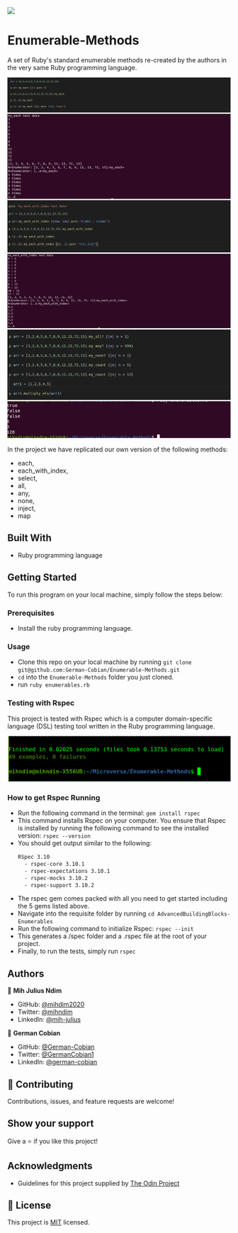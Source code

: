 ![](https://img.shields.io/badge/Microverse-blueviolet)

# Enumerable-Methods
A set of Ruby's standard enumerable methods re-created by the authors in the very same Ruby programming language.

![screenshot](enumerables-images/my_each-test.png)
![screenshot](enumerables-images/my_each_results.png)
![screenshot](enumerables-images/my_each_with_index_test_data.png)
![screenshot](enumerables-images/my_each_index_results.png)
![screenshot](enumerables-images/test-data.png)
![screenshot](enumerables-images/final-results.png)


In the project we have replicated our own version of the following methods: 
* each,
* each_with_index, 
* select, 
* all, 
* any, 
* none, 
* inject, 
* map 


## Built With

* Ruby programming language


## Getting Started

To run this program on your local machine, simply follow the steps below:


### Prerequisites
* Install the ruby programming language.

### Usage
* Clone this repo on your local machine by running `git clone git@github.com:German-Cobian/Enumerable-Methods.git`
* `cd` into the `Enumerable-Methods` folder you just cloned.
* run `ruby enumerables.rb`


### Testing with Rspec
  This project is tested with Rspec which is a computer domain-specific language (DSL) testing tool written in the Ruby programming language.

  ![screenshot](enumerables-images/enum-tests.png)


### How to get Rspec Running
* Run the following command in the terminal: `gem install rspec`
* This command installs Rspec on your computer. You ensure that Rspec is installed by running the following command to see the installed version: `rspec --version`
* You should get output similar to the following:
  ```
  RSpec 3.10
    - rspec-core 3.10.1
    - rspec-expectations 3.10.1
    - rspec-mocks 3.10.2
    - rspec-support 3.10.2
  ```
* The rspec gem comes packed with all you need to get started including the 5 gems listed above.
* Navigate into the requisite folder by running `cd AdvancedBuildingBlocks-Enumerables`
* Run the following command to initialize Rspec: `rspec --init`
* This generates a /spec folder and a .rspec file at the root of your project.
* Finally, to run the tests, simply run `rspec`


## Authors

👤 **Mih Julius Ndim**

* GitHub: [@mihdim2020](https://github.com/mihndim2020)
* Twitter: [@mihndim](https://twitter.com/mihndim2020)
* LinkedIn: [@mih-julius](https://linkedin.com/mih-julius)

👤 **German Cobian**

* GitHub: [@German-Cobian](https://github.com/German-Cobian)
* Twitter: [@GermanCobian1](https://twitter.com/GermanCobian1)
* LinkedIn: [@german-cobian](https://linkedin.com/german-cobian)


## 🤝 Contributing

Contributions, issues, and feature requests are welcome!


## Show your support

Give a ⭐️ if you like this project!


## Acknowledgments

* Guidelines for this project supplied by [The Odin Project](https://github.com/TheOdinProject/curriculum/blob/main/archive/old_lessons/ruby/basic_ruby/project_advanced_building_blocks.md#project-2-enumerable-methods)


## 📝 License

This project is [MIT](https://github.com/German-Cobian/Enumerable-Methods/blob/develop/LICENSE) licensed.
